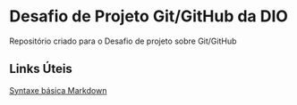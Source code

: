 # Desafio de Projeto Git/GitHub da DIO
Repositório criado para o Desafio de projeto sobre Git/GitHub

## Links Úteis
[Syntaxe básica Markdown](https://www.markdownguide.org/basic-syntax/)
